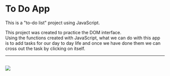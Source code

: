 # To Do App

This is a "to-do list" project using JavaScript.

This project was created to practice the DOM interface.
<br>
Using the functions created with JavaScript, what we can do with this app is to add tasks for our day to day life and once we have done them we can cross out the task by clicking on itself.
<hr><br>
<img src="https://user-images.githubusercontent.com/107125191/185484573-c2981bbb-1c6a-4bf6-a64d-c6bc42127bed.png">
